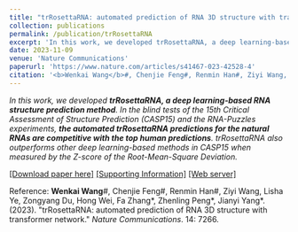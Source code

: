 ```yaml
---
title: "trRosettaRNA: automated prediction of RNA 3D structure with transformer network"
collection: publications
permalink: /publication/trRosettaRNA
excerpt: 'In this work, we developed trRosettaRNA, a deep learning-based RNA structure prediction method. The blind tests of the CASP15 and the RNA-Puzzles experiments show that the automated trRosettaRNA is promising to advance RNA structure prediction.'
date: 2023-11-09
venue: 'Nature Communications'
paperurl: 'https://www.nature.com/articles/s41467-023-42528-4'
citation: '<b>Wenkai Wang</b>#, Chenjie Feng#, Renmin Han#, Ziyi Wang, Lisha Ye, Zongyang Du, Hong Wei, Fa Zhang, Zhenling Peng, Jianyi Yang. (2023). &quot;trRosettaRNA: automated prediction of RNA 3D structure with transformer network.&quot; <i>Nature Communications</i>. 14: 7266.'
---
```

<i>In this work, we developed **trRosettaRNA, a deep learning-based RNA structure prediction method**. In the blind tests of the 15th Critical Assessment of Structure Prediction (CASP15) and the RNA-Puzzles experiments, **the automated trRosettaRNA predictions for the natural RNAs are competitive with the top human predictions**. trRosettaRNA also outperforms other deep learning-based methods in CASP15 when measured by the Z-score of the Root-Mean-Square Deviation.</i>

[[Download paper here]](https://yanglab.qd.sdu.edu.cn/papers/Wang_NC_2023.pdf) [[Supporting Information]](https://yanglab.qd.sdu.edu.cn/papers/Wang_NC_2023_SI.pdf) [[Web server]](https://yanglab.qd.sdu.edu.cn/trRosettaRNA/)

Reference: **Wenkai Wang**#, Chenjie Feng#, Renmin Han#, Ziyi Wang, Lisha Ye, Zongyang Du, Hong Wei, Fa Zhang*, Zhenling Peng*, Jianyi Yang*. (2023). &quot;trRosettaRNA: automated prediction of RNA 3D structure with transformer network.&quot; <i>Nature Communications</i>. 14: 7266.
